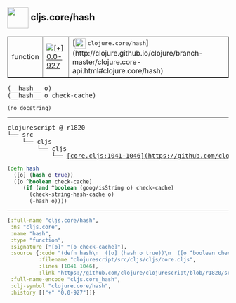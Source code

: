 ## <img width="48px" valign="middle" src="http://i.imgur.com/Hi20huC.png"> cljs.core/hash

 <table border="1">
<tr>
<td>function</td>
<td><a href="https://github.com/cljsinfo/api-refs/tree/0.0-927"><img valign="middle" alt="[+] 0.0-927" src="https://img.shields.io/badge/+-0.0--927-lightgrey.svg"></a> </td>
<td>
[<img height="24px" valign="middle" src="http://i.imgur.com/1GjPKvB.png"> <samp>clojure.core/hash</samp>](http://clojure.github.io/clojure/branch-master/clojure.core-api.html#clojure.core/hash)
</td>
</tr>
</table>

 <samp>
(__hash__ o)<br>
(__hash__ o check-cache)<br>
</samp>

```
(no docstring)
```

---

 <pre>
clojurescript @ r1820
└── src
    └── cljs
        └── cljs
            └── <ins>[core.cljs:1041-1046](https://github.com/clojure/clojurescript/blob/r1820/src/cljs/cljs/core.cljs#L1041-L1046)</ins>
</pre>

```clj
(defn hash
  ([o] (hash o true))
  ([o ^boolean check-cache]
     (if (and ^boolean (goog/isString o) check-cache)
       (check-string-hash-cache o)
       (-hash o))))
```


---

```clj
{:full-name "cljs.core/hash",
 :ns "cljs.core",
 :name "hash",
 :type "function",
 :signature ["[o]" "[o check-cache]"],
 :source {:code "(defn hash\n  ([o] (hash o true))\n  ([o ^boolean check-cache]\n     (if (and ^boolean (goog/isString o) check-cache)\n       (check-string-hash-cache o)\n       (-hash o))))",
          :filename "clojurescript/src/cljs/cljs/core.cljs",
          :lines [1041 1046],
          :link "https://github.com/clojure/clojurescript/blob/r1820/src/cljs/cljs/core.cljs#L1041-L1046"},
 :full-name-encode "cljs.core_hash",
 :clj-symbol "clojure.core/hash",
 :history [["+" "0.0-927"]]}

```
